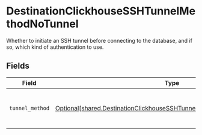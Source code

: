 # DestinationClickhouseSSHTunnelMethodNoTunnel

Whether to initiate an SSH tunnel before connecting to the database, and if so, which kind of authentication to use.


## Fields

| Field                                                                                                                                                            | Type                                                                                                                                                             | Required                                                                                                                                                         | Description                                                                                                                                                      |
| ---------------------------------------------------------------------------------------------------------------------------------------------------------------- | ---------------------------------------------------------------------------------------------------------------------------------------------------------------- | ---------------------------------------------------------------------------------------------------------------------------------------------------------------- | ---------------------------------------------------------------------------------------------------------------------------------------------------------------- |
| `tunnel_method`                                                                                                                                                  | [Optional[shared.DestinationClickhouseSSHTunnelMethodNoTunnelTunnelMethod]](undefined/models/shared/destinationclickhousesshtunnelmethodnotunneltunnelmethod.md) | :heavy_check_mark:                                                                                                                                               | No ssh tunnel needed to connect to database                                                                                                                      |